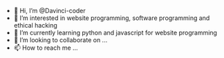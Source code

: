 - 👋 Hi, I’m @Davinci-coder
- 👀 I’m interested in website programming, software programming and ethical hacking
- 🌱 I’m currently learning python and javascript for website programming
- 💞️ I’m looking to collaborate on ...
- 📫 How to reach me ...

<!---
Davinci-coder/Davinci-coder is a ✨ special ✨ repository because its `README.md` (this file) appears on your GitHub profile.
You can click the Preview link to take a look at your changes.
--->
